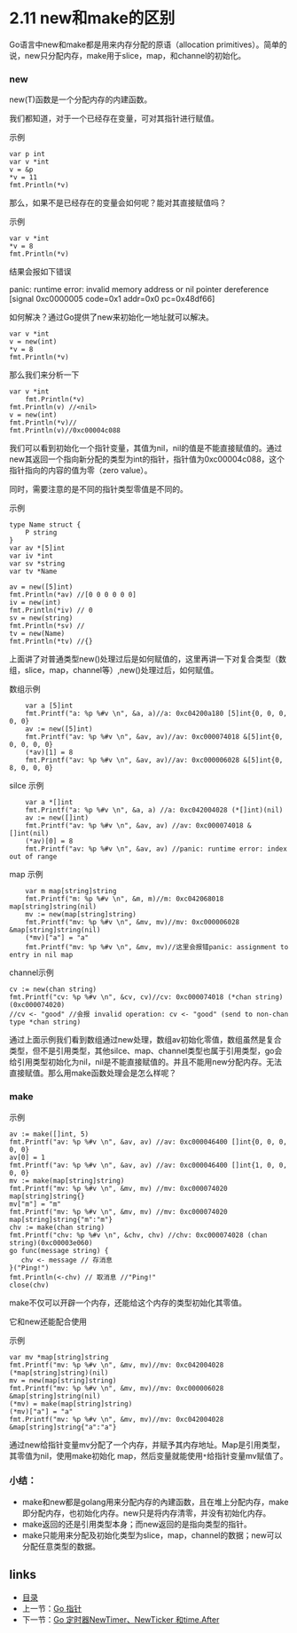 # 2.11 new和make的区别

Go语言中new和make都是用来内存分配的原语（allocation primitives）。简单的说，new只分配内存，make用于slice，map，和channel的初始化。

### new 

new(T)函数是一个分配内存的内建函数。

我们都知道，对于一个已经存在变量，可对其指针进行赋值。

示例

```
var p int
var v *int
v = &p
*v = 11
fmt.Println(*v)
```

那么，如果不是已经存在的变量会如何呢？能对其直接赋值吗？

示例

```
var v *int
*v = 8
fmt.Println(*v)
```

结果会报如下错误

panic: runtime error: invalid memory address or nil pointer dereference
[signal 0xc0000005 code=0x1 addr=0x0 pc=0x48df66]

如何解决？通过Go提供了new来初始化一地址就可以解决。

```
var v *int
v = new(int)
*v = 8
fmt.Println(*v)
```

那么我们来分析一下

```
var v *int
	fmt.Println(*v)
fmt.Println(v) //<nil>
v = new(int) 
fmt.Println(*v)//
fmt.Println(v)//0xc00004c088
```

我们可以看到初始化一个指针变量，其值为nil，nil的值是不能直接赋值的。通过new其返回一个指向新分配的类型为int的指针，指针值为0xc00004c088，这个指针指向的内容的值为零（zero value）。

同时，需要注意的是不同的指针类型零值是不同的。

示例

```
type Name struct {
	P string
}
var av *[5]int
var iv *int
var sv *string
var tv *Name

av = new([5]int)
fmt.Println(*av) //[0 0 0 0 0 0]
iv = new(int)
fmt.Println(*iv) // 0
sv = new(string) 
fmt.Println(*sv) //
tv = new(Name)
fmt.Println(*tv) //{}
```

上面讲了对普通类型new()处理过后是如何赋值的，这里再讲一下对复合类型（数组，slice，map，channel等）,new()处理过后，如何赋值。

数组示例

```
	var a [5]int
	fmt.Printf("a: %p %#v \n", &a, a)//a: 0xc04200a180 [5]int{0, 0, 0, 0, 0} 
	av := new([5]int)
	fmt.Printf("av: %p %#v \n", &av, av)//av: 0xc000074018 &[5]int{0, 0, 0, 0, 0}
	(*av)[1] = 8
	fmt.Printf("av: %p %#v \n", &av, av)//av: 0xc000006028 &[5]int{0, 8, 0, 0, 0}
```

silce 示例

```
	var a *[]int
	fmt.Printf("a: %p %#v \n", &a, a) //a: 0xc042004028 (*[]int)(nil)
	av := new([]int)
	fmt.Printf("av: %p %#v \n", &av, av) //av: 0xc000074018 &[]int(nil)
	(*av)[0] = 8
	fmt.Printf("av: %p %#v \n", &av, av) //panic: runtime error: index out of range
```

map 示例

```
	var m map[string]string
	fmt.Printf("m: %p %#v \n", &m, m)//m: 0xc042068018 map[string]string(nil) 
	mv := new(map[string]string)
	fmt.Printf("mv: %p %#v \n", &mv, mv)//mv: 0xc000006028 &map[string]string(nil)
	(*mv)["a"] = "a"
	fmt.Printf("mv: %p %#v \n", &mv, mv)//这里会报错panic: assignment to entry in nil map
```

channel示例

```
cv := new(chan string)
fmt.Printf("cv: %p %#v \n", &cv, cv)//cv: 0xc000074018 (*chan string)(0xc000074020) 
//cv <- "good" //会报 invalid operation: cv <- "good" (send to non-chan type *chan string)

```

通过上面示例我们看到数组通过new处理，数组av初始化零值，数组虽然是复合类型，但不是引用类型，其他silce、map、channel类型也属于引用类型，go会给引用类型初始化为nil，nil是不能直接赋值的。并且不能用new分配内存。无法直接赋值。那么用make函数处理会是怎么样呢？

### make

示例

```
av := make([]int, 5)
fmt.Printf("av: %p %#v \n", &av, av) //av: 0xc000046400 []int{0, 0, 0, 0, 0}
av[0] = 1
fmt.Printf("av: %p %#v \n", &av, av) //av: 0xc000046400 []int{1, 0, 0, 0, 0}
mv := make(map[string]string)
fmt.Printf("mv: %p %#v \n", &mv, mv) //mv: 0xc000074020 map[string]string{}
mv["m"] = "m"
fmt.Printf("mv: %p %#v \n", &mv, mv) //mv: 0xc000074020 map[string]string{"m":"m"}
chv := make(chan string)
fmt.Printf("chv: %p %#v \n", &chv, chv) //chv: 0xc000074028 (chan string)(0xc00003e060)
go func(message string) {
   chv <- message // 存消息
}("Ping!")
fmt.Println(<-chv) // 取消息 //"Ping!"
close(chv)
```

make不仅可以开辟一个内存，还能给这个内存的类型初始化其零值。

它和new还能配合使用

示例

```
var mv *map[string]string
fmt.Printf("mv: %p %#v \n", &mv, mv)//mv: 0xc042004028 (*map[string]string)(nil) 
mv = new(map[string]string)
fmt.Printf("mv: %p %#v \n", &mv, mv)//mv: 0xc000006028 &map[string]string(nil)
(*mv) = make(map[string]string)
(*mv)["a"] = "a"
fmt.Printf("mv: %p %#v \n", &mv, mv)//mv: 0xc042004028 &map[string]string{"a":"a"} 
```

通过new给指针变量mv分配了一个内存，并赋予其内存地址。Map是引用类型，其零值为nil，使用make初始化 map，然后变量就能使用`*`给指针变量mv赋值了。

### 小结：

- make和new都是golang用来分配内存的內建函数，且在堆上分配内存，make 即分配内存，也初始化内存。new只是将内存清零，并没有初始化内存。
- make返回的还是引用类型本身；而new返回的是指向类型的指针。
- make只能用来分配及初始化类型为slice，map，channel的数据；new可以分配任意类型的数据。

## links

- [目录](https://github.com/guyan0319/golang_development_notes/blob/master/zh/preface.md)
- 上一节：[Go 指针](https://github.com/guyan0319/golang_development_notes/blob/master/zh/2.10.md)
- 下一节：[Go 定时器NewTimer、NewTicker 和time.After](https://github.com/guyan0319/golang_development_notes/blob/master/zh/2.12.md)

